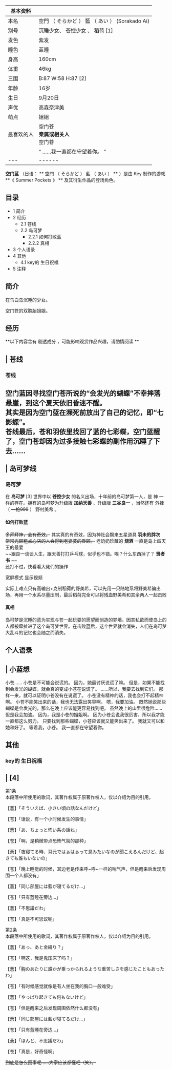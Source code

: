 |  **基本资料**  ||
|---|---|
|本名  |  空門  （  そらかど  ）  藍  （  あい  ）  (Sorakado Ai)   |
|别号  |  沉睡少女、  苍控少女  、  稻荷  [1]   |
|发色  |  紫发   |
|瞳色  |  蓝瞳   |
|身高  |  160cm   |
|体重  |  46kg   |
|三围  |  B:87 W:58 H:87  [2]   |
|年龄  |  16岁   |
|生日  |  9月20日   |
|声优  |  高森奈津美   |
|萌点  |  姐姐   |
|最喜欢的人  |  空门苍   <br>**亲属或相关人**  <br>空门苍  <br>  |
||  “    ……我一直都在守望着你。    ”|
|---|------|
  
**空门蓝** （日语：  ** 空門  （  そらかど  ）  藍  （  あい  ）  ** ）是由  Key  制作的游戏 **《 Summer
Pockets  》 ** 及其衍生作品的登场角色。

##  目录

  * 1  简介 
  * 2  经历 
    * 2.1  苍线 
    * 2.2  岛可梦 
      * 2.2.1  如何打败蓝 
      * 2.2.2  真相 
  * 3  个人语录 
  * 4  其他 
    * 4.1  key的  生日祝福 
  * 5  注释 

##  简介

在鸟白岛沉睡的少女。

空门苍的双胞胎姐姐。

##  经历

**以下内容含有 剧透成分  ，可能影响观赏作品兴趣，请酌情阅读 **

|  苍线  
---  
  
###  苍线

空门蓝因寻找空门苍所说的“会发光的蝴蝶”不幸摔落悬崖，到这个夏天依旧昏迷不醒。 </br> 其实是因为空门蓝在濒死前放出了自己的记忆，即“七影蝶”。
</br> 苍线最后，苍和羽依里找回了蓝的七彩蝶，空门蓝醒了，空门苍却因为过多接触七彩蝶的副作用沉睡了下去…… </br>  
|  岛可梦线  
---  
  
###  岛可梦

在 **岛可梦** [3]  世界中以 **苍控少女** 的名义出场，十年前的岛可梦第一人，是  神  一样的存在。拥有的岛可梦为升级版 **加纳天善**
、升级版 **三谷良一** ，当然还有  外挂  （  ~~一枪999~~ ）  野村美希  。 </br>

####  如何打败蓝

~~多拜拜神，会有奇效。~~ 其实真的有奇效，因为神社会飘来五星道具 **羽未的胖次** </br> ~~常常光顾粗点心店的人会得到老婆婆的眷顾。~~
老奶奶珍藏的 **烧酒** 一直是岛上四天王的最爱  </br> ~~跟良一谈谈人生，跟天善打打乒乓球，似乎也不错。唉？什么东西掉了？ **贤者书** ~~
</br> 还打不过，快看看大佬们的操作 </br>

宽屏模式  显示视频

实际上难点只有高输出+克制稻荷的野美希，可以先用一只陆地系将野美希骗出场，再用一个水系尽量压制，最后稻荷完全可以将残血野美希和其余两人一起击败  </br>

####  真相

岛可梦是沉睡的蓝为实现与苍一起玩耍的愿望而创造的梦境。因其私欲而使岛上的人都被牵扯进了这个岛可梦世界。在击败蓝后，这个世界就会消失，人们在岛可梦大乱斗的记忆也会随之而消失。
</br>  
  
  

##  个人语录

|  小蓝想  
---  
  
小苍……  小苍是不可能会说谎的。  因为，她最讨厌说谎了嘛。  但是，如果不能找到会发光的蝴蝶，就会真的变成小苍在说谎了。  ……所以，我要去找到它们。
那样一来，就可以证明小苍没有在说谎了。  小苍没有精神的话，我也会打不起精神啊。  小苍不能笑出来的话，我也无法露出笑容啊。  嗯，我要加油。
既然她说那些蝴蝶是会发光的，那么在晚上应该能更容易找到吧。  虽然晚上的山里很危险……但是我会加油。  因为，我是小苍的姐姐啊。
因为小苍会说我很厉害，所以我才能一直都这么努力。  只要找到那些蝴蝶，小苍应该就又能笑出来了。  我就又可以和她和好了。  等着我，小苍。
我一直都在守望着你。 </br>  
  
##  其他

###  key的  生日祝福

|  [4]  
---  
第1条 </br> 本段落中所使用的歌词，其著作权属于原著作权人，仅以介绍为目的引用。

【蒼】「そういえば、小さい頃の話なんだけど」

【苍】「话说，有一个小时候发生的事情」

【蒼】「あ、ちょっと怖い系の話ね」

【苍】「啊，是稍微带点恐怖气氛的那种」

【蒼】「夜寝てる時、耳元ではぁはぁって息みたいなのが聞こえるんだけど、起きても誰もいないの」

【苍】「晚上睡觉的时候，耳边老是传来呼~呼~一样的喘气声，但是醒来后发现周围一个人都没有」

【蒼】「同じ部屋には藍が寝てるだけ…」

【苍】「只有蓝睡在旁边…」

【蒼】「不思議だわ」

【苍】「真是不可思议呢」

第2条 </br> 本段落中所使用的歌词，其著作权属于原著作权人，仅以介绍为目的引用。

【蒼】「あっ、あと金縛り？」

【苍】「啊这，我是鬼压床了吗？」

【蒼】「胸のあたりに誰かが乗っかられるような重苦しさを感じたこともあったわ」

【苍】「有时候感觉就像是有人坐在我的胸口一般难受」

【蒼】「やっぱり起きても何もないけど」

【苍】「但是醒来之后发现周围依然什么都没有」

【蒼】「同じ部屋には藍が寝てるだけ…」

【苍】「只有蓝睡在旁边…」

【蒼】「ほんと、不思議だわ」

【苍】「真是，好奇怪啊」

~~到底是怎么回事呢……大家应该都懂吧（笑）。~~ </br>  
  
